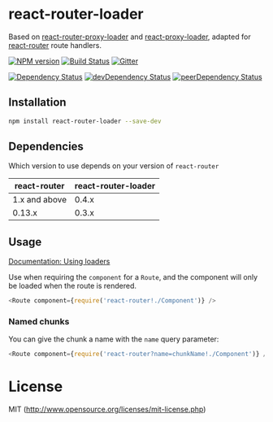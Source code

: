 # react-router-loader

Based on [react-router-proxy-loader](https://github.com/odysseyscience/react-router-proxy-loader) and [react-proxy-loader](https://github.com/webpack/react-proxy-loader), adapted for [react-router](https://github.com/rackt/react-router) route handlers.

[![NPM version][npm-badge]][npm] [![Build Status][travis-ci-image]][travis-ci-url] [![Gitter][gitter-badge]][gitter]

[![Dependency Status][deps-badge]][deps]
[![devDependency Status][dev-deps-badge]][dev-deps]
[![peerDependency Status][peer-deps-badge]][peer-deps]

[npm-badge]: https://img.shields.io/npm/v/react-router-loader.svg?style=flat-square
[npm]: https://www.npmjs.com/package/react-router-loader

[travis-ci-image]: https://travis-ci.org/luqin/react-router-loader.svg
[travis-ci-url]: https://travis-ci.org/luqin/react-router-loader

[gitter-badge]: https://img.shields.io/badge/gitter-join%20chat-f81a65.svg?style=flat-square
[gitter]: https://gitter.im/luqin/react-router-loader?utm_source=badge&utm_medium=badge&utm_campaign=pr-badge&utm_content=badge

[deps-badge]: https://david-dm.org/luqin/react-router-loader.svg
[deps]: https://david-dm.org/luqin/react-router-loader

[dev-deps-badge]: https://david-dm.org/luqin/react-router-loader/dev-status.svg
[dev-deps]: https://david-dm.org/luqin/react-router-loader#info=devDependencies

[peer-deps-badge]: https://david-dm.org/luqin/react-router-loader/peer-status.svg
[peer-deps]: https://david-dm.org/luqin/react-router-loader#info=peerDependencies

## Installation


```sh
npm install react-router-loader --save-dev
```

## Dependencies

Which version to use depends on your version of `react-router`

| react-router     | react-router-loader |
| ---------------- | ------------------------- |
| 1.x and above | 0.4.x                     |
| 0.13.x | 0.3.x                     |


## Usage

[Documentation: Using loaders](http://webpack.github.io/docs/using-loaders.html)

Use when requiring the `component` for a `Route`, and the component will only be loaded when the route is rendered.

```js
<Route component={require('react-router!./Component')} />
```

### Named chunks

You can give the chunk a name with the `name` query parameter:

```js
<Route component={require('react-router?name=chunkName!./Component')} />
```

# License

MIT (http://www.opensource.org/licenses/mit-license.php)
